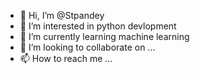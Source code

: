 - 👋 Hi, I’m @Stpandey
- 👀 I’m interested in python devlopment
- 🌱 I’m currently learning machine learning
- 💞️ I’m looking to collaborate on ...
- 📫 How to reach me ...

<!---
Stpandey/Stpandey is a ✨ special ✨ repository because its `README.md` (this file) appears on your GitHub profile.
You can click the Preview link to take a look at your changes.
--->
